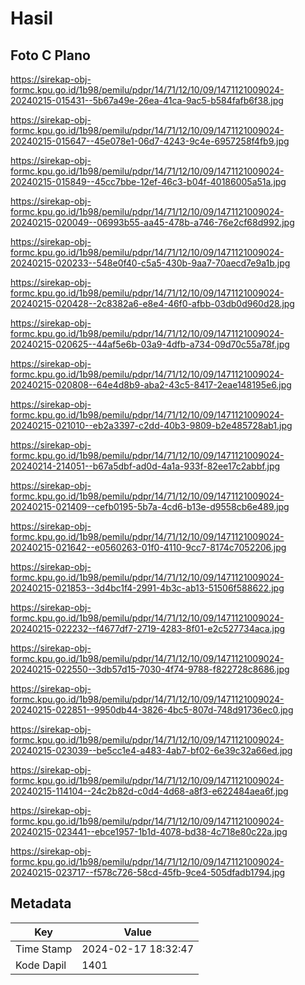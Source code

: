 # Hasil

## Foto C Plano

https://sirekap-obj-formc.kpu.go.id/1b98/pemilu/pdpr/14/71/12/10/09/1471121009024-20240215-015431--5b67a49e-26ea-41ca-9ac5-b584fafb6f38.jpg

https://sirekap-obj-formc.kpu.go.id/1b98/pemilu/pdpr/14/71/12/10/09/1471121009024-20240215-015647--45e078e1-06d7-4243-9c4e-6957258f4fb9.jpg

https://sirekap-obj-formc.kpu.go.id/1b98/pemilu/pdpr/14/71/12/10/09/1471121009024-20240215-015849--45cc7bbe-12ef-46c3-b04f-40186005a51a.jpg

https://sirekap-obj-formc.kpu.go.id/1b98/pemilu/pdpr/14/71/12/10/09/1471121009024-20240215-020049--06993b55-aa45-478b-a746-76e2cf68d992.jpg

https://sirekap-obj-formc.kpu.go.id/1b98/pemilu/pdpr/14/71/12/10/09/1471121009024-20240215-020233--548e0f40-c5a5-430b-9aa7-70aecd7e9a1b.jpg

https://sirekap-obj-formc.kpu.go.id/1b98/pemilu/pdpr/14/71/12/10/09/1471121009024-20240215-020428--2c8382a6-e8e4-46f0-afbb-03db0d960d28.jpg

https://sirekap-obj-formc.kpu.go.id/1b98/pemilu/pdpr/14/71/12/10/09/1471121009024-20240215-020625--44af5e6b-03a9-4dfb-a734-09d70c55a78f.jpg

https://sirekap-obj-formc.kpu.go.id/1b98/pemilu/pdpr/14/71/12/10/09/1471121009024-20240215-020808--64e4d8b9-aba2-43c5-8417-2eae148195e6.jpg

https://sirekap-obj-formc.kpu.go.id/1b98/pemilu/pdpr/14/71/12/10/09/1471121009024-20240215-021010--eb2a3397-c2dd-40b3-9809-b2e485728ab1.jpg

https://sirekap-obj-formc.kpu.go.id/1b98/pemilu/pdpr/14/71/12/10/09/1471121009024-20240214-214051--b67a5dbf-ad0d-4a1a-933f-82ee17c2abbf.jpg

https://sirekap-obj-formc.kpu.go.id/1b98/pemilu/pdpr/14/71/12/10/09/1471121009024-20240215-021409--cefb0195-5b7a-4cd6-b13e-d9558cb6e489.jpg

https://sirekap-obj-formc.kpu.go.id/1b98/pemilu/pdpr/14/71/12/10/09/1471121009024-20240215-021642--e0560263-01f0-4110-9cc7-8174c7052206.jpg

https://sirekap-obj-formc.kpu.go.id/1b98/pemilu/pdpr/14/71/12/10/09/1471121009024-20240215-021853--3d4bc1f4-2991-4b3c-ab13-51506f588622.jpg

https://sirekap-obj-formc.kpu.go.id/1b98/pemilu/pdpr/14/71/12/10/09/1471121009024-20240215-022232--f4677df7-2719-4283-8f01-e2c527734aca.jpg

https://sirekap-obj-formc.kpu.go.id/1b98/pemilu/pdpr/14/71/12/10/09/1471121009024-20240215-022550--3db57d15-7030-4f74-9788-f822728c8686.jpg

https://sirekap-obj-formc.kpu.go.id/1b98/pemilu/pdpr/14/71/12/10/09/1471121009024-20240215-022851--9950db44-3826-4bc5-807d-748d91736ec0.jpg

https://sirekap-obj-formc.kpu.go.id/1b98/pemilu/pdpr/14/71/12/10/09/1471121009024-20240215-023039--be5cc1e4-a483-4ab7-bf02-6e39c32a66ed.jpg

https://sirekap-obj-formc.kpu.go.id/1b98/pemilu/pdpr/14/71/12/10/09/1471121009024-20240215-114104--24c2b82d-c0d4-4d68-a8f3-e622484aea6f.jpg

https://sirekap-obj-formc.kpu.go.id/1b98/pemilu/pdpr/14/71/12/10/09/1471121009024-20240215-023441--ebce1957-1b1d-4078-bd38-4c718e80c22a.jpg

https://sirekap-obj-formc.kpu.go.id/1b98/pemilu/pdpr/14/71/12/10/09/1471121009024-20240215-023717--f578c726-58cd-45fb-9ce4-505dfadb1794.jpg


## Metadata

| Key        | Value               |
| ---------- | ------------------- |
| Time Stamp | 2024-02-17 18:32:47 |
| Kode Dapil | 1401                |



